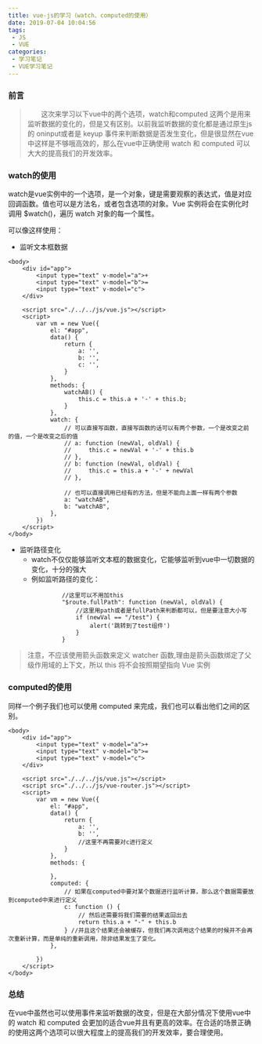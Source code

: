 ```yaml
---
title: vue-js的学习（watch、computed的使用）
date: 2019-07-04 10:04:56
tags:
 - JS
 - VUE
categories:
 - 学习笔记
 - VUE学习笔记
---
```

### 前言
> &nbsp;&nbsp;&nbsp;&nbsp;&nbsp;&nbsp;&nbsp;这次来学习以下vue中的两个选项，watch和computed 这两个是用来监听数据的变化的，但是又有区别。以前我监听数据的变化都是通过原生js的 oninput或者是 keyup 事件来判断数据是否发生变化，但是很显然在vue中这样是不够哦高效的，那么在vue中正确使用 watch 和 computed 可以大大的提高我们的开发效率。
<!-- more -->

### watch的使用 
watch是vue实例中的一个选项，是一个对象，键是需要观察的表达式，值是对应回调函数。值也可以是方法名，或者包含选项的对象。Vue 实例将会在实例化时调用 $watch()，遍历 watch 对象的每一个属性。

可以像这样使用：

+ 监听文本框数据

```
<body>
    <div id="app">
        <input type="text" v-model="a">+
        <input type="text" v-model="b">=
        <input type="text" v-model="c">
    </div>

    <script src="./../../js/vue.js"></script>
    <script>
        var vm = new Vue({
            el: "#app",
            data() {
                return {
                    a: '',
                    b: '',
                    c: '',
                }
            },
            methods: {
                watchAB() {
                    this.c = this.a + '-' + this.b;
                }
            },
            watch: {
                // 可以直接写函数，直接写函数的话可以有两个参数，一个是改变之前的值，一个是改变之后的值
                // a: function (newVal, oldVal) {
                //     this.c = newVal + '-' + this.b
                // },
                // b: function (newVal, oldVal) {
                //     this.c = this.a + '-' + newVal
                // },

                // 也可以直接调用已经有的方法，但是不能向上面一样有两个参数
                a: "watchAB",
                b: "watchAB",
            },
        })
    </script>
</body>
```

+ 监听路径变化
    - watch不仅仅能够监听文本框的数据变化，它能够监听到vue中一切数据的变化，十分的强大
    - 例如监听路径的变化：
    ```
                //这里可以不用加this
                "$route.fullPath": function (newVal, oldVal) {
                    //这里用path或者是fullPath来判断都可以，但是要注意大小写
                    if (newVal == "/test") {
                        alert('跳转到了test组件')
                    }
                }
    ```


>注意，不应该使用箭头函数来定义 watcher 函数,理由是箭头函数绑定了父级作用域的上下文，所以 this 将不会按照期望指向 Vue 实例

### computed的使用
同样一个例子我们也可以使用 computed 来完成，我们也可以看出他们之间的区别。

```
<body>
    <div id="app">
        <input type="text" v-model="a">+
        <input type="text" v-model="b">=
        <input type="text" v-model="c">
    </div>

    <script src="./../../js/vue.js"></script>
    <script src="./../../js/vue-router.js"></script>
    <script>
        var vm = new Vue({
            el: "#app",
            data() {
                return {
                    a: '',
                    b: '',
                    //这里不再需要对c进行定义
                }
            },
            methods: {

            },
            computed: {
                // 如果在computed中要对某个数据进行监听计算，那么这个数据需要放到computed中来进行定义
                c: function () {
                    // 然后还需要将我们需要的结果返回出去
                    return this.a + "-" + this.b
                } //并且这个结果还会被缓存，但我们再次调用这个结果的时候并不会再次重新计算，而是单纯的重新调用，除非结果发生了变化。
            },

        })
    </script>
</body>
```


### 总结
在vue中虽然也可以使用事件来监听数据的改变，但是在大部分情况下使用vue中的 watch 和 computed 会更加的适合vue并且有更高的效率。在合适的场景正确的使用这两个选项可以很大程度上的提高我们的开发效率，要合理使用。
